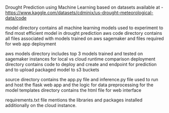 Drought Prediction using Machine Learning based on datasets available at - https://www.kaggle.com/datasets/cdminix/us-drought-meteorological-data/code

model directory contains all machine learning models used to experiment to find most efficient model in drought prediction
aws code directory contains all files associated with models trained on aws sagemaker and files required for web app deployment

aws models directory includes top 3 models trained and tested on sagemaker instances for local vs cloud runtime comparison
deployment directory contains code to deploy and create and endpoint for prediction and to upload packaged model to s3 buckets

source directory contains the app.py file and inference.py file used to run and host the flask web app and the logic for data preprocessing for the model
templates directory contains the html file for web interface

requirements.txt file mentions the libraries and packages installed additionally on the cloud instance.

